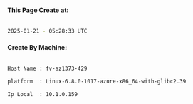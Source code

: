 
   
#### This Page Create at:

```bash

2025-01-21 - 05:28:33 UTC

```

#### Create By Machine:

```bash

Host Name : fv-az1373-429

platform  : Linux-6.8.0-1017-azure-x86_64-with-glibc2.39

Ip Local  : 10.1.0.159

```

